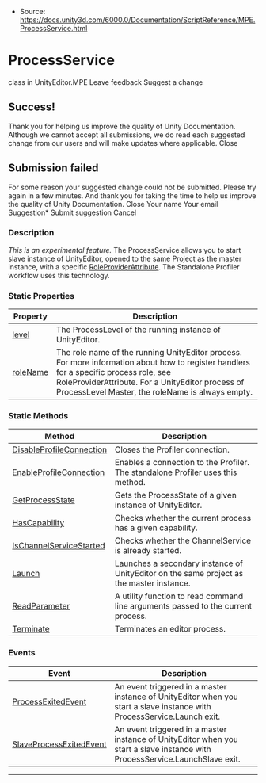 * Source: https://docs.unity3d.com/6000.0/Documentation/ScriptReference/MPE.ProcessService.html

# ProcessService
class in UnityEditor.MPE
Leave feedback
Suggest a change
## Success!
Thank you for helping us improve the quality of Unity Documentation. Although we cannot accept all submissions, we do read each suggested change from our users and will make updates where applicable.
Close
## Submission failed
For some reason your suggested change could not be submitted. Please <a>try again</a> in a few minutes. And thank you for taking the time to help us improve the quality of Unity Documentation.
Close
Your name Your email Suggestion* Submit suggestion
Cancel
### Description
*This is an experimental feature.* The ProcessService allows you to start slave instance of UnityEditor, opened to the same Project as the master instance, with a specific [RoleProviderAttribute](https://docs.unity3d.com/6000.0/Documentation/ScriptReference/MPE.RoleProviderAttribute.html).
The Standalone Profiler workflow uses this technology.
### Static Properties
Property | Description  
---|---  
[level](https://docs.unity3d.com/6000.0/Documentation/ScriptReference/MPE.ProcessService-level.html) | The ProcessLevel of the running instance of UnityEditor.  
[roleName](https://docs.unity3d.com/6000.0/Documentation/ScriptReference/MPE.ProcessService-roleName.html) | The role name of the running UnityEditor process. For more information about how to register handlers for a specific process role, see RoleProviderAttribute. For a UnityEditor process of ProcessLevel Master, the roleName is always empty.  
### Static Methods
Method | Description  
---|---  
[DisableProfileConnection](https://docs.unity3d.com/6000.0/Documentation/ScriptReference/MPE.ProcessService.DisableProfileConnection.html) | Closes the Profiler connection.  
[EnableProfileConnection](https://docs.unity3d.com/6000.0/Documentation/ScriptReference/MPE.ProcessService.EnableProfileConnection.html) | Enables a connection to the Profiler. The standalone Profiler uses this method.  
[GetProcessState](https://docs.unity3d.com/6000.0/Documentation/ScriptReference/MPE.ProcessService.GetProcessState.html) | Gets the ProcessState of a given instance of UnityEditor.  
[HasCapability](https://docs.unity3d.com/6000.0/Documentation/ScriptReference/MPE.ProcessService.HasCapability.html) | Checks whether the current process has a given capability.  
[IsChannelServiceStarted](https://docs.unity3d.com/6000.0/Documentation/ScriptReference/MPE.ProcessService.IsChannelServiceStarted.html) | Checks whether the ChannelService is already started.  
[Launch](https://docs.unity3d.com/6000.0/Documentation/ScriptReference/MPE.ProcessService.Launch.html) | Launches a secondary instance of UnityEditor on the same project as the master instance.  
[ReadParameter](https://docs.unity3d.com/6000.0/Documentation/ScriptReference/MPE.ProcessService.ReadParameter.html) | A utility function to read command line arguments passed to the current process.  
[Terminate](https://docs.unity3d.com/6000.0/Documentation/ScriptReference/MPE.ProcessService.Terminate.html) | Terminates an editor process.  
### Events
Event | Description  
---|---  
[ProcessExitedEvent](https://docs.unity3d.com/6000.0/Documentation/ScriptReference/MPE.ProcessService.ProcessExitedEvent.html) | An event triggered in a master instance of UnityEditor when you start a slave instance with ProcessService.Launch exit.  
[SlaveProcessExitedEvent](https://docs.unity3d.com/6000.0/Documentation/ScriptReference/MPE.ProcessService.SlaveProcessExitedEvent.html) | An event triggered in a master instance of UnityEditor when you start a slave instance with ProcessService.LaunchSlave exit.  
* * *
